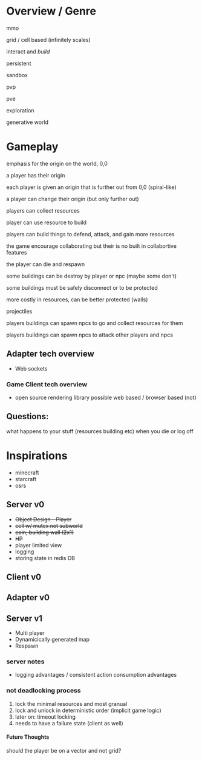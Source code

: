 # Overview / Genre
mmo

grid / cell based (infinitely scales)

interact and *build*

persistent

sandbox

pvp

pve

exploration

generative world

# Gameplay
emphasis for the origin on the world, 0,0

a player has their origin

each player is given an origin that is further out from 0,0 (spiral-like)

a player can change their origin (but only further out)

players can collect resources

player can use resource to build

players can build things to defend, attack, and gain more resources

the game encourage collaborating but their is no built in collabortive features

the player can die and respawn

some buildings can be destroy by player or npc (maybe some don't)

some buildings must be safely disconnect or to be protected

more costly in resources, can be better protected (walls)

projectiles

players buildings can spawn npcs to go and collect resources for them

players buildings can spawn npcs to attack other players and npcs

## Adapter tech overview
- Web sockets

### Game Client tech overview
- open source rendering library possible web based / browser based (not)

## Questions:
what happens to your stuff (resources building etc) when you die or log off

# Inspirations
- minecraft
- starcraft
- osrs


## Server v0
- ~~Object Design - Player~~
- ~~cell w/ mutex not subworld~~
- ~~coin, building wall (2x1)~~
- ~~HP~~
- player limited view
- logging
- storing state in redis DB

## Client v0

## Adapter v0

## Server v1
- Multi player
- Dynamicically generated map
- Respawn

### server notes
- logging advantages / consistent action consumption advantages

### not deadlocking process
1. lock the minimal resources and most granual
2. lock and unlock in deterministic order (implicit game logic)
3. later on: timeout locking
4. needs to have a failure state (client as well)

#### Future Thoughts
should the player be on a vector and not grid?
